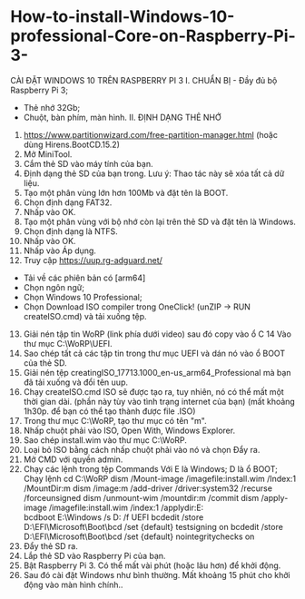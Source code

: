 # How-to-install-Windows-10-professional-Core-on-Raspberry-Pi-3-
CÀI ĐẶT WINDOWS 10 TRÊN RASPBERRY PI 3 
I. CHUẨN BỊ - Đầy đủ bộ Raspberry Pi 3;
- Thẻ nhớ 32Gb;
- Chuột, bàn phím, màn hình.
II. ĐỊNH DẠNG THẺ NHỚ 
1. https://www.partitionwizard.com/free-partition-manager.html (hoặc dùng Hirens.BootCD.15.2) 
2. Mở MiniTool. 
3. Cắm thẻ SD vào máy tính của bạn. 
4. Định dạng thẻ SD của bạn trong. Lưu ý: Thao tác này sẽ xóa tất cả dữ liệu. 
5. Tạo một phân vùng lớn hơn 100Mb và đặt tên là BOOT. 
6. Chọn định dạng FAT32. 
7. Nhấp vào OK. 
8. Tạo một phân vùng với bộ nhớ còn lại trên thẻ SD và đặt tên là Windows. 
9. Chọn định dạng là NTFS. 
10. Nhấp vào OK. 
11. Nhấp vào Áp dụng. 
12. Truy cập https://uup.rg-adguard.net/
  - Tải về các phiên bản có [arm64]
  - Chọn ngôn ngữ;
  - Chọn Windows 10 Professional;
  - Chọn Download ISO compiler trong OneClick! (unZIP -> RUN createISO.cmd) và tải xuống tệp.
13. Giải nén tập tin WoRP (link phía dưới video) sau đó copy vào ổ C 
14 Vào thư mục C:\WoRP\UEFI. 
15. Sao chép tất cả các tập tin trong thư mục UEFI và dán nó vào ổ BOOT của thẻ SD. 
16. Giải nén tệp creatingISO_17713.1000_en-us_arm64_Professional mà bạn đã tải xuống và đổi tên uup.  
17. Chạy createISO.cmd ISO sẽ được tạo ra, tuy nhiên, nó có thể mất một thời gian dài. 
(phần này tùy vào tình trạng internet của bạn) (mất khoảng 1h30p. để bạn có thể tạo thành được file .ISO) 
18. Trong thư mục C:\WoRP, tạo thư mục có tên "m". 
19. Nhấp chuột phải vào ISO, Open With, Windows Explorer. 
20. Sao chép install.wim vào thư mục C:\WoRP. 
21. Loại bỏ ISO bằng cách nhấp chuột phải vào nó và chọn Đẩy ra. 
22. Mở CMD với quyền admin. 
23. Chạy các lệnh trong tệp Commands 
Với E là Windows; D là ổ BOOT; 
Chạy lệnh 
  cd C:\WoRP 
  dism /Mount-image /imagefile:install.wim /Index:1 /MountDir:m
  dism /image:m /add-driver /driver:system32 /recurse /forceunsigned
  dism /unmount-wim /mountdir:m /commit
  dism /apply-image /imagefile:install.wim /index:1 /applydir:E:\
  bcdboot E:\Windows /s D: /f UEFI
  bcdedit /store D:\EFI\Microsoft\Boot\bcd /set {default} testsigning on
  bcdedit /store D:\EFI\Microsoft\Boot\bcd /set {default} nointegritychecks on
24. Đẩy thẻ SD ra. 
25. Lắp thẻ SD vào Raspberry Pi của bạn.
26. Bật Raspberry Pi 3. Có thể mất vài phút (hoặc lâu hơn) để khởi động. 
27. Sau đó cài đặt Windows như bình thường. Mất khoảng 15 phút cho khởi động vào màn hình chính..
